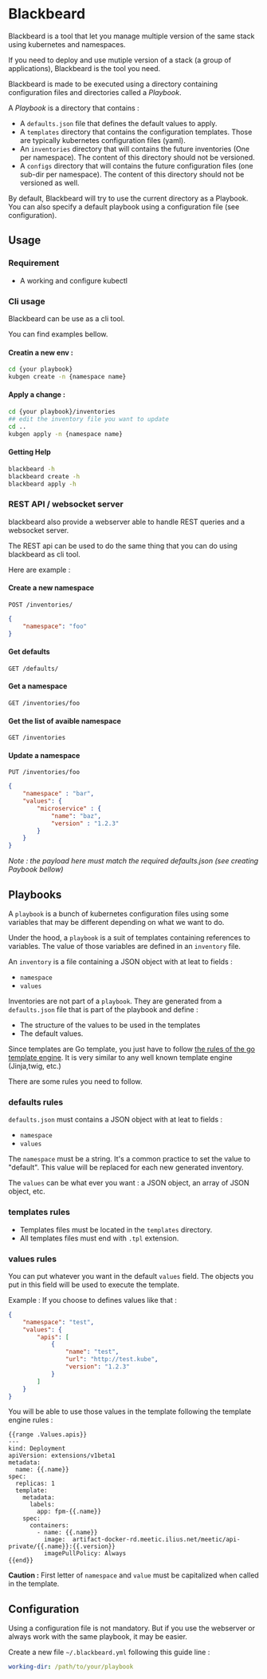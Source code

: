# Blackbeard

Blackbeard is a tool that let you manage multiple version of the same stack using kubernetes and namespaces.

If you need to deploy and use mutiple version of a stack (a group of applications), Blackbeard is the tool you need.

Blackbeard is made to be executed using a directory containing configuration files and directories called a *Playbook*.

A *Playbook* is a directory that contains :

* A `defaults.json` file that defines the default values to apply.
* A `templates` directory that contains the configuration templates. Those are typically kubernetes configuration files (yaml).
* An `inventories` directory that will contains the future inventories (One per namespace). The content of this directory should not be versioned.
* A `configs` directory that will contains the future configuration files (one sub-dir per namespace). The content of this directory should not be versioned as well.

By default, Blackbeard will try to use the current directory as a Playbook. You can also specify a default playbook using a configuration file (see configuration).

## Usage

### Requirement

* A working and configure kubectl

### Cli usage

Blackbeard can be use as a cli tool.

You can find examples bellow.

#### Creatin a new env :

```sh
cd {your playbook}
kubgen create -n {namespace name}
```

#### Apply a change :

```sh
cd {your playbook}/inventories
## edit the inventory file you want to update
cd ..
kubgen apply -n {namespace name}
```

#### Getting Help

```sh
blackbeard -h
blackbeard create -h
blackbeard apply -h
```

### REST API / websocket server

blackbeard also provide a webserver able to handle REST queries and a websocket server.

The REST api can be used to do the same thing that you can do using blackbeard as cli tool.

Here are example  : 

#### Create a new namespace

`POST /inventories/`

```json
{
    "namespace": "foo"
}
```

#### Get defaults

`GET /defaults/`

#### Get a namespace

`GET /inventories/foo`

#### Get the list of avaible namespace

`GET /inventories`

#### Update a namespace

`PUT /inventories/foo`

```json
{
    "namespace" : "bar",
    "values": {
        "microservice" : {
            "name": "baz",
            "version" : "1.2.3"
        }
    }
}
```

*Note : the payload here must match the required defaults.json (see creating Paybook bellow)*

## Playbooks

A `playbook` is a bunch of kubernetes configuration files using some variables that may be different depending on what we want to do.

Under the hood, a `playbook` is a suit of templates containing references to variables. The value of those variables are defined in an `inventory` file.

An `inventory` is a file containing a JSON object with at leat to fields :

* `namespace`
* `values`

Inventories are not part of a `playbook`. They are generated from a `defaults.json` file that is part of the playbook and define :

* The structure of the values to be used in the templates
* The default values.

Since templates are Go template, you just have to follow [the rules of the go template engine](https://golang.org/pkg/text/template/). It is very similar to any well known template engine (Jinja,twig, etc.)

There are some rules you need to follow.

### defaults rules

`defaults.json` must contains a JSON object with at leat to fields :

* `namespace`
* `values`

The `namespace` must be a string. It's a common practice to set the value to "default". This value will be replaced for each new generated inventory.

The `values` can be what ever you want : a JSON object, an array of JSON object, etc.

### templates rules

* Templates files must be located in the `templates` directory.
* All templates files must end with `.tpl` extension.

### values rules

You can put whatever you want in the default `values` field. The objects you put in this field will be used to execute the template.

Example :
If you choose to defines values like that : 

```json
{
    "namespace": "test",
    "values": {
        "apis": [
            {
                "name": "test",
                "url": "http://test.kube",
                "version": "1.2.3"
            }
        ]
    }
}
```

You will be able to use those values in the template following the template engine rules : 

```
{{range .Values.apis}}
---
kind: Deployment
apiVersion: extensions/v1beta1
metadata:
  name: {{.name}}
spec:
  replicas: 1
  template:
    metadata:
      labels:
        app: fpm-{{.name}}
    spec:
      containers:
        - name: {{.name}}
          image:  artifact-docker-rd.meetic.ilius.net/meetic/api-private/{{.name}}:{{.version}}
          imagePullPolicy: Always
{{end}}

```

**Caution :** First letter of `namespace` and `value` must be capitalized when called in the template.

## Configuration

Using a configuration file is not mandatory. But if you use the webserver or always work with the same playbook, it may be easier.

Create a new file `~/.blackbeard.yml` following this guide line : 

```yaml
working-dir: /path/to/your/playbook
```

